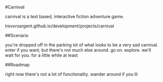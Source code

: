 #Carnival

carnival is a text based, interactive fiction adventure game. 

trevorsargent.github.io/development/projects/carnival

##Scenario

you're dropped off in the parking lot of what looks to be a very sad carnival.  enter if you want, but there's not much else around.  go on. explore. we'll wait for you. for a little while at least

##Roadmap

right now there's not a lot of funcitonality. wander around if you lil